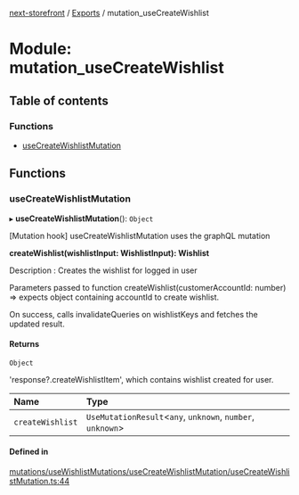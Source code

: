 [next-storefront](../README.md) / [Exports](../modules.md) / mutation_useCreateWishlist

# Module: mutation_useCreateWishlist

## Table of contents

### Functions

- [useCreateWishlistMutation](mutation_useCreateWishlist.md#usecreatewishlistmutation)

## Functions

### useCreateWishlistMutation

▸ **useCreateWishlistMutation**(): `Object`

[Mutation hook] useCreateWishlistMutation uses the graphQL mutation

<b>createWishlist(wishlistInput: WishlistInput): Wishlist</b>

Description : Creates the wishlist for logged in user

Parameters passed to function createWishlist(customerAccountId: number) => expects object containing accountId to create wishlist.

On success, calls invalidateQueries on wishlistKeys and fetches the updated result.

#### Returns

`Object`

'response?.createWishlistItem', which contains wishlist created for user.

| Name             | Type                                                        |
| :--------------- | :---------------------------------------------------------- |
| `createWishlist` | `UseMutationResult`<`any`, `unknown`, `number`, `unknown`\> |

#### Defined in

[mutations/useWishlistMutations/useCreateWishlistMutation/useCreateWishlistMutation.ts:44](https://github.com/KiboSoftware/nextjs-storefront/blob/2f9709d/hooks/mutations/useWishlistMutations/useCreateWishlistMutation/useCreateWishlistMutation.ts#L44)
